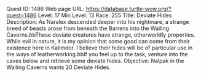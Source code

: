 Quest ID: 1486
Web page URL: https://database.turtle-wow.org/?quest=1486
Level: 17
Min Level: 13
Race: 255
Title: Deviate Hides
Description: As Naralex descended deeper into his nightmare, a strange breed of beasts arose from beneath the Barrens into the Wailing Caverns.$b$bThese deviate creatures have strange, otherworldly properties. While evil in nature, it is my opinion that some good can come from their existence here in Kalimdor. I believe their hides will be of particular use in the ways of leatherworking.$b$bIf you feel up to the task, venture into the caves below and retrieve some deviate hides.
Objective: Nalpak in the Wailing Caverns wants 20 Deviate Hides.
